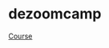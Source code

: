# dezoomcamp

[Course](https://github.com/DataTalksClub/data-engineering-zoomcamp/blob/main/cohorts/2024/README.md)
